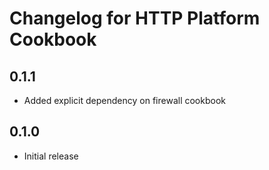 # Changelog for HTTP Platform Cookbook

## 0.1.1

* Added explicit dependency on firewall cookbook

## 0.1.0

* Initial release
